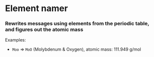 # Element namer
### Rewrites messages using elements from the periodic table, and figures out the atomic mass
Examples:
* `Moo` => `MoO` (Molybdenum & Oxygen), atomic mass: 111.949 g/mol  

